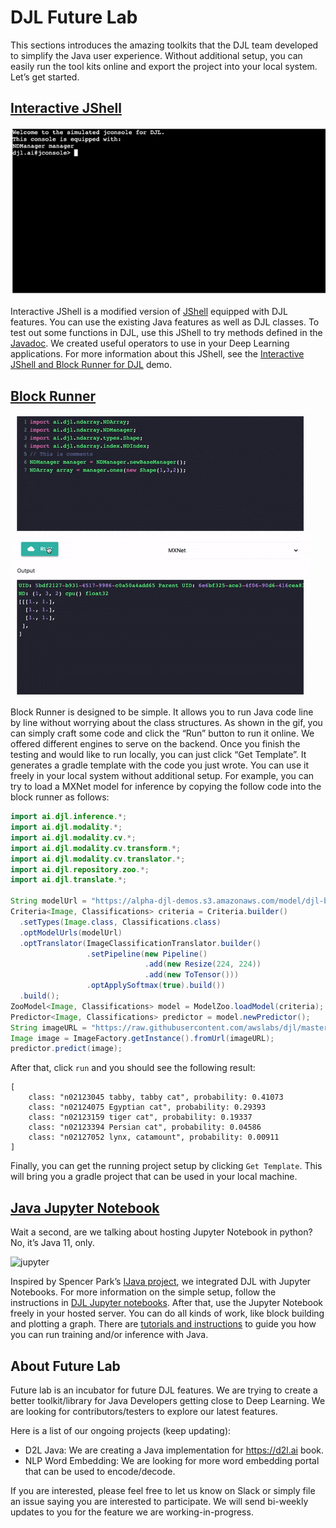 # DJL Future Lab

This sections introduces the amazing toolkits that the DJL team developed to simplify the Java user experience.
Without additional setup, you can easily run the tool kits online and export the project into your local system. Let’s get started.

## [Interactive JShell](https://djl.ai/website/demo.html#jshell)

![terminal](https://raw.githubusercontent.com/aws-samples/djl-demo/master/web-demo/interactive-console/img/terminal.gif)

Interactive JShell is a modified version of [JShell](https://docs.oracle.com/javase/9/jshell/introduction-jshell.htm#JSHEL-GUID-630F27C8-1195-4989-9F6B-2C51D46F52C8) equipped with DJL features.
You can use the existing Java features as well as DJL classes.
To test out some functions in DJL, use this JShell to try methods defined in the [Javadoc](https://javadoc.io/doc/ai.djl/api/latest/ai/djl/ndarray/NDArray.html).
We created useful operators to use in your Deep Learning applications.
For more information about this JShell, see the [Interactive JShell and Block Runner for DJL](https://github.com/aws-samples/djl-demo/tree/master/web-demo/interactive-console#jshell) demo.


## [Block Runner](https://djl.ai/website/demo.html#block-runner)

![block runner](https://raw.githubusercontent.com/aws-samples/djl-demo/master/web-demo/interactive-console/img/blockrunner.gif)

Block Runner is designed to be simple. 
It allows you to run Java code line by line without worrying about the class structures. As shown in the gif, you can simply craft some code and click the “Run” button to run it online. 
We offered different engines to serve on the backend. Once you finish the testing and would like to run locally, you can just click “Get Template”. It generates a gradle template with the code you just wrote. 
You can use it freely in your local system without additional setup. For example, you can try to load a MXNet model for inference by copying the follow code into the block runner as follows:

```java
import ai.djl.inference.*;
import ai.djl.modality.*;
import ai.djl.modality.cv.*;
import ai.djl.modality.cv.transform.*;
import ai.djl.modality.cv.translator.*;
import ai.djl.repository.zoo.*;
import ai.djl.translate.*;

String modelUrl = "https://alpha-djl-demos.s3.amazonaws.com/model/djl-blockrunner/mxnet_resnet18.zip?model_name=resnet18_v1";
Criteria<Image, Classifications> criteria = Criteria.builder()
  .setTypes(Image.class, Classifications.class)
  .optModelUrls(modelUrl)
  .optTranslator(ImageClassificationTranslator.builder()
                 .setPipeline(new Pipeline()
                              .add(new Resize(224, 224))
                              .add(new ToTensor()))
                 .optApplySoftmax(true).build())
  .build();
ZooModel<Image, Classifications> model = ModelZoo.loadModel(criteria);
Predictor<Image, Classifications> predictor = model.newPredictor();
String imageURL = "https://raw.githubusercontent.com/awslabs/djl/master/examples/src/test/resources/kitten.jpg";
Image image = ImageFactory.getInstance().fromUrl(imageURL);
predictor.predict(image);
```

After that, click `run` and you should see the following result:

```
[
    class: "n02123045 tabby, tabby cat", probability: 0.41073
    class: "n02124075 Egyptian cat", probability: 0.29393
    class: "n02123159 tiger cat", probability: 0.19337
    class: "n02123394 Persian cat", probability: 0.04586
    class: "n02127052 lynx, catamount", probability: 0.00911
]
```

Finally, you can get the running project setup by clicking `Get Template`. This will bring you a gradle project that can be used in your local machine.

## [Java Jupyter Notebook](../jupyter/README.md)

Wait a second, are we talking about hosting Jupyter Notebook in python? 
No, it’s Java 11, only.

![jupyter](https://djl-ai.s3.amazonaws.com/web-data/images/jupyter.gif)

Inspired by Spencer Park’s [IJava project](https://github.com/SpencerPark/IJava), we integrated DJL with Jupyter Notebooks. 
For more information on the simple setup, follow the instructions in [DJL Jupyter notebooks](../jupyter/README.md#setup).
After that, use the Jupyter Notebook freely in your hosted server. You can do all kinds of work, like block building and plotting a graph.
There are [tutorials and instructions](../jupyter/README.md#djl---jupyter-notebooks) to guide you how you can run training and/or inference with Java.

## About Future Lab

Future lab is an incubator for future DJL features. We are trying to create a better toolkit/library for Java Developers
getting close to Deep Learning. We are looking for contributors/testers to explore our latest features.

Here is a list of our ongoing projects (keep updating):

- D2L Java: We are creating a Java implementation for https://d2l.ai book.
- NLP Word Embedding: We are looking for more word embedding portal that can be used to encode/decode.

If you are interested, please feel free to let us know on Slack or simply file an issue saying you are interested to participate.
We will send bi-weekly updates to you for the feature we are working-in-progress.